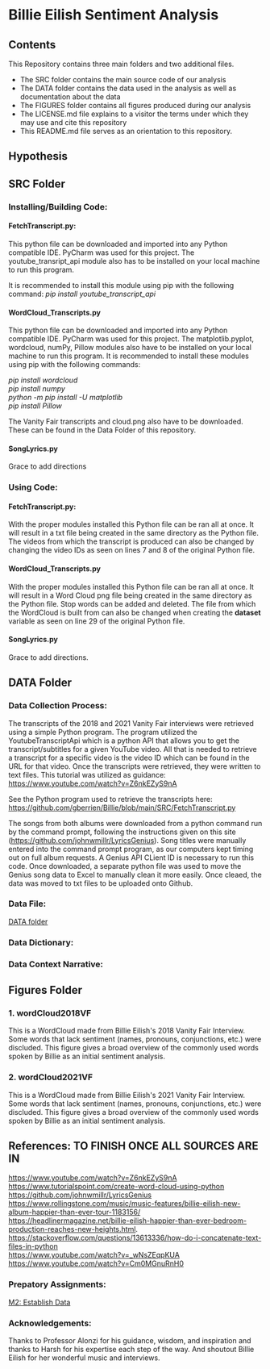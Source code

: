 # Billie Eilish Sentiment Analysis

## Contents

This Repository contains three main folders and two additional files. 
- The SRC folder contains the main source code of our analysis
- The DATA folder contains the data used in the analysis as well as documentation about the data
- The FIGURES folder contains all figures produced during our analysis
- The LICENSE.md file explains to a visitor the terms under which they may use and cite this repository
- This README.md file serves as an orientation to this repository. 

## Hypothesis

## SRC Folder
### Installing/Building Code:
#### FetchTranscript.py:
This python file can be downloaded and imported into any Python compatible IDE. PyCharm was used for this project. The youtube_transript_api module also has to be installed on your local machine to run this program. 

It is recommended to install this module using pip with the following command: *pip install youtube_transcript_api* 

#### WordCloud_Transcripts.py
This python file can be downloaded and imported into any Python compatible IDE. PyCharm was used for this project. The matplotlib.pyplot, wordcloud, numPy, Pillow modules also have to be installed on your local machine to run this program. It is recommended to install these modules using pip with the following commands:

*pip install wordcloud*</br>
*pip install numpy* </br>
*python -m pip install -U matplotlib* </br>
*pip install Pillow* 

The Vanity Fair transcripts and cloud.png also have to be downloaded. These can be found in the Data Folder of this repository. </br>

#### SongLyrics.py
Grace to add directions



### Using Code:

#### FetchTranscript.py:
With the proper modules installed this Python file can be ran all at once. It will result in a txt file being created in the same directory as the Python file. The videos from which the transcript is produced can also be changed by changing the video IDs as seen on lines 7 and 8 of the original Python file.

#### WordCloud_Transcripts.py
With the proper modules installed this Python file can be ran all at once. It will result in a Word Cloud png file being created in the same directory as the Python file. Stop words can be added and deleted. The file from which the WordCloud is built from can also be changed when creating the **dataset** variable as seen on line 29 of the original Python file. 

#### SongLyrics.py
Grace to add directions. 

## DATA Folder
### Data Collection Process:

The transcripts of the 2018 and 2021 Vanity Fair interviews were retrieved using a simple Python program. The program utilized the YoutubeTranscriptApi which is a python API that allows you to get the transcript/subtitles for a given YouTube video. All that is needed to retrieve a transcript for a specific video is the video ID which can be found in the URL for that video. Once the transcripts were retrieved, they were written to text files. This tutorial was utilized as guidance: https://www.youtube.com/watch?v=Z6nkEZyS9nA

See the Python program used to retrieve the transcripts here: https://github.com/gberrien/Billie/blob/main/SRC/FetchTranscript.py

The songs from both albums were downloaded from a python command run by the command prompt, following the instructions given on this site (https://github.com/johnwmillr/LyricsGenius). Song titles were manually entered into the command prompt program, as our computers kept timing out on full album requests. A Genius API CLient ID is necessary to run this code. Once downloaded, a separate python file was used to move the Genius song data to Excel to manually clean it more easily. Once cleaed, the data was moved to txt files to be uploaded onto Github. 

### Data File:
<a href="https://github.com/gberrien/Billie/blob/main/DATA/">DATA folder</a>



### Data Dictionary:

### Data Context Narrative:

## Figures Folder
### 1. wordCloud2018VF
This is a WordCloud made from Billie Eilish's 2018 Vanity Fair Interview. Some words that lack sentiment (names, pronouns, conjunctions, etc.) were discluded. This figure gives a broad overview of the commonly used words spoken by Billie as an initial sentiment analysis. 

### 2. wordCloud2021VF
This is a WordCloud made from Billie Eilish's 2021 Vanity Fair Interview. Some words that lack sentiment (names, pronouns, conjunctions, etc.) were discluded. This figure gives a broad overview of the commonly used words spoken by Billie as an initial sentiment analysis. 

## References: TO FINISH ONCE ALL SOURCES ARE IN
https://www.youtube.com/watch?v=Z6nkEZyS9nA </br>
https://www.tutorialspoint.com/create-word-cloud-using-python </br>
https://github.com/johnwmillr/LyricsGenius </br>
https://www.rollingstone.com/music/music-features/billie-eilish-new-album-happier-than-ever-tour-1183156/ </br>
https://headlinermagazine.net/billie-eilish-happier-than-ever-bedroom-production-reaches-new-heights.html. </br>
https://stackoverflow.com/questions/13613336/how-do-i-concatenate-text-files-in-python </br>
https://www.youtube.com/watch?v=_wNsZEqpKUA </br>
https://www.youtube.com/watch?v=Cm0MGnuRnH0

### Prepatory Assignments: 
<a href="https://docs.google.com/document/d/1rruddvRWK4BdKiVESKXcHqCWTFNkUCupiCY6W-lsPfM/edit?usp=sharing">M2: Establish Data</a> <br>


### Acknowledgements: 
Thanks to Professor Alonzi for his guidance, wisdom, and inspiration and thanks to Harsh for his expertise each step of the way. And shoutout Billie Eilish for her wonderful music and interviews. 



